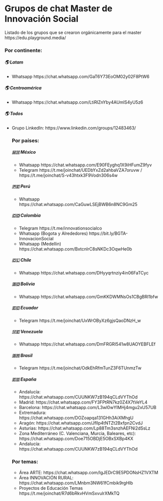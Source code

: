 <h1>Grupos de chat Master de Innovación Social</h1>
<p>Listado de los grupos que se crearon orgánicamente para el master https://edu.playground.media/</p>

<h3>Por continente:</h3>

<h5>🌎 Latam</h5>
<ul>
  <li>Whatsapp https://chat.whatsapp.com/GaT6Y73EoOM02y02F8PtW6</li>
</ul>

<h5>🌎 Centroamérica</h5>
<ul>
  <li>Whatsapp https://chat.whatsapp.com/LtiRIZnYby4AUmlS4yU5z6</li>
</ul>

<h5>🌎 Todos</h5>
<ul>
<li>Grupo LinkedIn: https://www.linkedin.com/groups/12483463/ </li>
</li>

<h3>Por países:</h3>

<h5>🇲🇽 México</h5>
<ul>
  <li>Whatsapp https://chat.whatsapp.com/E90FEyghq1X9iHFumZ9fyv</li>
  <li>Telegram https://t.me/joinchat/UEDbYxZd2ahbaVZA7oruvw / https://t.me/joinchat/S-v43htxk3F9Vodn306s4w</li>
</ul>

<h5>🇵🇪 Perú</h5>
<ul>
  <li>Whatsapp https://chat.whatsapp.com/CaGuwLSEjBWB6n8NC9Gm25</li>
</ul>

<h5>🇨🇴 Colombia</h5>
<ul>
  <li>Telegram https://t.me/innovationsocialco</li>
  <li>Whatsapp (Bogota y Alrededores) https://bit.ly/BGTA-InnovacionSocial </li>
  <li>Whatsapp (Medellin) https://chat.whatsapp.com/BxtcnlrC8sNKDc3OqwHe0b</li>
</ul>

<h5>🇨🇱 Chile</h5>
<ul>
  <li>Whatsapp https://chat.whatsapp.com/DHyyqrtnziy4in06FaTCyc</li>
</ul>

<h5>🇧🇴 Bolivia</h5>
<ul>
  <li>Whatsapp https://chat.whatsapp.com/GmKKDWMNsOs1CBgBRl1bfw</li>
</ul>

<h5>🇪🇨 Ecuador</h5>
<ul>
  <li>Telegram https://t.me/joinchat/UxWrOByXz6gjsQaoDNzH_w</li>
</ul>

<h5>🇻🇪 Venezuela</h5>
<ul>
  <li>Whatsapp https://chat.whatsapp.com/DmFRGRI541w8UAOYEBFLEf</li>
</ul>

<h5>🇧🇷 Brasil</h5>
<ul>
  <li>Telegram https://t.me/joinchat/OdkEhRfmTunZ3F6TUnmzTw</li>
</ul>

<h5>🇪🇸 España</h5>
<ul>
<li> Andalucía: https://chat.whatsapp.com/CUUNKW7zB194qCLdVYThOd </li>
<li> Madrid: https://chat.whatsapp.com/FY3FPtRN7kz0Z4X7tVeYL4 </li>
<li> Barcelona: https://chat.whatsapp.com/L3wl0wYlMHj4mgu2xU57UB </li>
<li> Extremadura: https://chat.whatsapp.com/DOZoapqa131GHh3AiXMhgU </li>
<li> Aragón: https://chat.whatsapp.com/JflIp4tNTZt2Bxfpn2CvdJ </li>
<li> Asturias: https://chat.whatsapp.com/Lp88Tm3snzhAEFNi2dSsLz </li>
<li> Zona Mediterráneo (C. Valenciana, Murcia, Baleares, etc): https://chat.whatsapp.com/Doe715OBDjE5OBxSXBp4KX </li>
<li> Andalucía: https://chat.whatsapp.com/CUUNKW7zB194qCLdVYThOd </li>
</ul>

<h3>Por temas:</h3>
<ul>
  <li>Área ARTE: https://chat.whatsapp.com/IgJEDrC9E5PDONsHZ1VXTM</li>
  <li>Área INNOVACIÓN RURAL: https://chat.whatsapp.com/LMnbm3NW61fCmbik9rgHIb</li>
  <li>Proyectos de Educación Temas https://t.me/joinchat/R7d6bRkvHVmSxvulrXMkTQ</li>
</ul> 
